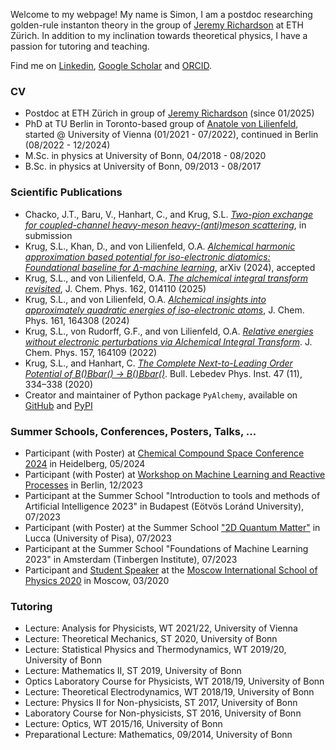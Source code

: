 Welcome to my webpage! My name is Simon, I am a postdoc researching golden-rule instanton theory in the group of [Jeremy Richardson](https://www.richardson.ethz.ch/people/jeremy-richardson.html) at ETH Zürich. In addition to my inclination towards theoretical physics, I have a passion for tutoring and teaching.

Find me on [Linkedin](https://www.linkedin.com/in/simon-le%C3%B3n-krug-191012284/), [Google Scholar](https://scholar.google.com/citations?user=SXvLvh8AAAAJ&hl=de&oi=ao) and [ORCID](https://orcid.org/0000-0002-9821-8280).

### CV
- Postdoc at ETH Zürich in group of [Jeremy Richardson](https://www.richardson.ethz.ch/people/jeremy-richardson.html) (since 01/2025)
- PhD at TU Berlin in Toronto-based group of [Anatole von Lilienfeld](https://chemspacelab.chem.utoronto.ca/people/head-of-lab), started @ University of Vienna (01/2021 - 07/2022), continued in Berlin (08/2022 - 12/2024)
- M.Sc. in physics at University of Bonn, 04/2018 - 08/2020
- B.Sc. in physics at University of Bonn, 09/2013 - 08/2017

### Scientific Publications
- Chacko, J.T., Baru, V., Hanhart, C., and Krug, S.L. [_Two-pion exchange for coupled-channel heavy-meson heavy-(anti)meson scattering_](https://arxiv.org/abs/2411.13303), in submission
- Krug, S.L., Khan, D., and von Lilienfeld, O.A. [_Alchemical harmonic approximation based potential for iso-electronic diatomics: Foundational baseline for Δ-machine learning_](https://arxiv.org/abs/2409.18007), arXiv (2024), accepted
- Krug, S.L., and von Lilienfeld, O.A. [_The alchemical integral transform revisited_](https://doi.org/10.1063/5.0245863), J. Chem. Phys. 162, 014110 (2025)
- Krug, S.L., and von Lilienfeld, O.A. [_Alchemical insights into approximately quadratic energies of iso-electronic atoms_](https://doi.org/10.1063/5.0225865), J. Chem. Phys. 161, 164308 (2024)
- Krug, S.L., von Rudorff, G.F., and von Lilienfeld, O.A. [_Relative energies without electronic perturbations via Alchemical Integral Transform_](https://doi.org/10.1063/5.0111511). J. Chem. Phys. 157, 164109 (2022)
- Krug, S.L., and Hanhart, C.  [_The Complete Next-to-Leading Order Potential of B(*)Bbar(*) -> B(*)Bbar(*)_](https://link.springer.com/article/10.3103/S1068335620110032). Bull. Lebedev Phys.
Inst. 47 (11), 334–338 (2020)
- Creator and maintainer of Python package ```PyAlchemy```, available on [GitHub](https://github.com/SimonLeonKrug/pyalchemy) and [PyPI](https://pypi.org/project/pyalchemy/)

### Summer Schools, Conferences, Posters, Talks, ...
- Participant (with Poster) at [Chemical Compound Space Conference 2024](https://ccsc2024.github.io/) in Heidelberg, 05/2024
- Participant (with Poster) at [Workshop on Machine Learning and Reactive Processes](https://www.bifold.berlin/news-events/events/workshop-quantum-machine-learning) in Berlin, 12/2023
- Participant at the Summer School "Introduction to tools and methods of Artificial Intelligence 2023" in Budapest (Eötvös Loránd University), 07/2023
- Participant (with Poster) at the Summer School ["2D Quantum Matter"](https://sites.google.com/view/2dqm/home) in Lucca (University of Pisa), 07/2023
- Participant at the Summer School "Foundations of Machine Learning 2023" in Amsterdam (Tinbergen Institute), 07/2023
- Participant and [Student Speaker](https://mosphys.ru/indico/event/5/contributions/251/) at the [Moscow International School of Physics 2020](https://mosphys.ru/2020/) in Moscow, 03/2020

### Tutoring
- Lecture: Analysis for Physicists, WT 2021/22, University of Vienna
- Lecture: Theoretical Mechanics, ST 2020, University of Bonn
- Lecture: Statistical Physics and Thermodynamics, WT 2019/20, University of Bonn
- Lecture: Mathematics II, ST 2019, University of Bonn
- Optics Laboratory Course for Physicists, WT 2018/19, University of Bonn
- Lecture: Theoretical Electrodynamics, WT 2018/19, University of Bonn
- Lecture: Physics II for Non-physicists, ST 2017, University of Bonn
- Laboratory Course for Non-physicists, ST 2016, University of Bonn
- Lecture: Optics, WT 2015/16, University of Bonn
- Preparational Lecture: Mathematics, 09/2014, University of Bonn
